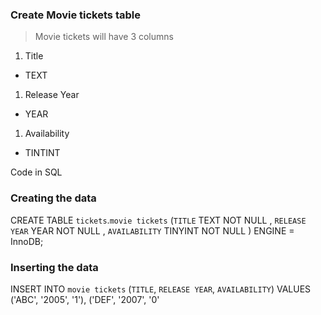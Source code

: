 ### Create Movie tickets table

> Movie tickets will have 3 columns

1. Title  
- TEXT
1. Release Year
- YEAR
1. Availability
- TINTINT

Code in SQL

### Creating the data
 

 
 CREATE TABLE `tickets`.`movie tickets` (`TITLE` TEXT NOT NULL , `RELEASE YEAR` YEAR NOT NULL , `AVAILABILITY` TINYINT NOT NULL ) ENGINE = InnoDB;


 ### Inserting the data


 INSERT INTO `movie tickets` (`TITLE`, `RELEASE YEAR`, `AVAILABILITY`) VALUES ('ABC', '2005', '1'), ('DEF', '2007', '0'

